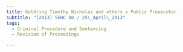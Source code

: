 ```yaml
---
title: Goldring Timothy Nicholas and others v Public Prosecutor 
subtitle: "[2013] SGHC 88 / 25\_April\_2013"
tags:
  - Criminal Procedure and Sentencing
  - Revision of Proceedings

---
```


